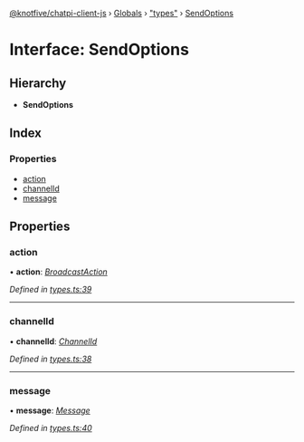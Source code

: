 [@knotfive/chatpi-client-js](../README.md) › [Globals](../globals.md) › ["types"](../modules/_types_.md) › [SendOptions](_types_.sendoptions.md)

# Interface: SendOptions

## Hierarchy

* **SendOptions**

## Index

### Properties

* [action](_types_.sendoptions.md#action)
* [channelId](_types_.sendoptions.md#channelid)
* [message](_types_.sendoptions.md#message)

## Properties

###  action

• **action**: *[BroadcastAction](../enums/_types_.broadcastaction.md)*

*Defined in [types.ts:39](https://github.com/ArcQ/chatpi/blob/1a5d498/clients/js/chatpi-client/src/types.ts#L39)*

___

###  channelId

• **channelId**: *[ChannelId](../modules/_types_.md#channelid)*

*Defined in [types.ts:38](https://github.com/ArcQ/chatpi/blob/1a5d498/clients/js/chatpi-client/src/types.ts#L38)*

___

###  message

• **message**: *[Message](_types_.message.md)*

*Defined in [types.ts:40](https://github.com/ArcQ/chatpi/blob/1a5d498/clients/js/chatpi-client/src/types.ts#L40)*
